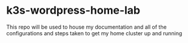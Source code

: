 # k3s-wordpress-home-lab
This repo will be used to house my documentation and all of the configurations and steps taken to get my home cluster up and running
